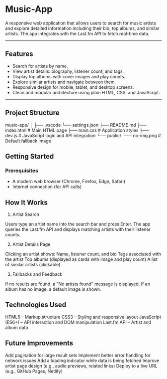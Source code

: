 # Music-App

A responsive web application that allows users to search for music artists and explore detailed information including their bio, top albums, and similar artists. The app integrates with the Last.fm API to fetch real-time data.

---

## Features

- Search for artists by name.
- View artist details: biography, listener count, and tags.
- Display top albums with cover images and play counts.
- Explore similar artists and navigate between them.
- Responsive design for mobile, tablet, and desktop screens.
- Clean and modular architecture using plain HTML, CSS, and JavaScript.

---

## Project Structure

music-app/
│
├── .vscode
    └── settings.json
├── README.md
├── index.html # Main HTML page
├── main.css # Application styles
├── dev.js # JavaScript logic and API integration
└── public/
    └── no-img.png # Default fallback image

## Getting Started

### Prerequisites

- A modern web browser (Chrome, Firefox, Edge, Safari)
- Internet connection (for API calls)

## How It Works

1. Artist Search

Users type an artist name into the search bar and press Enter.
The app queries the Last.fm API and displays matching artists with their listener counts.

2. Artist Details Page

Clicking an artist shows:
Name, listener count, and bio
Tags associated with the artist
Top albums (displayed as cards with image and play count)
A list of similar artists (clickable)

3. Fallbacks and Feedback

If no results are found, a "No artists found" message is displayed.
If an album has no image, a default image is shown.

## Technologies Used

HTML5 – Markup structure
CSS3 – Styling and responsive layout
JavaScript (ES6+) – API interaction and DOM manipulation
Last.fm API
 – Artist and album data

## Future Improvements

Add pagination for large result sets
Implement better error handling for network issues
Add a loading indicator while data is being fetched
Improve artist page design (e.g., audio previews, related links)
Deploy to a live URL (e.g., GitHub Pages, Netlify)